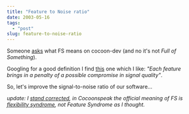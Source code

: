 ```yaml
---
title: "Feature to Noise ratio"
date: 2003-05-16
tags: 
  - "post"
slug: feature-to-noise-ratio
---
```


Someone [asks](http://marc.theaimsgroup.com/?l=xml-cocoon-dev&m=105306727608109&w=2) what FS means on cocoon-dev (and no it's not _Full of Something_).

Googling for a good definition I find [this](http://www.manleylabs.com/Manley_mastering.html) one which I like: _"Each feature brings in a penalty of a possible compromise in signal quality"_.

So, let's improve the signal-to-noise ratio of our software...

_update: I [stand corrected](http://marc.theaimsgroup.com/?l=xml-cocoon-dev&m=105306807108788&w=2), in Cocoonspeak the official meaning of FS is [flexibility syndrome](http://marc.theaimsgroup.com/?l=xml-cocoon-dev&w=2&r=3&s=flexibility+syndrome&q=b), not Feature Syndrome as I thought._
